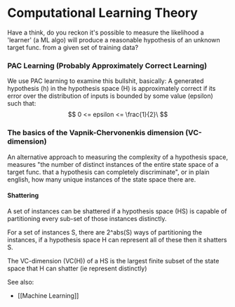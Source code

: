 # Computational Learning Theory

Have a think, do you reckon it's possible to measure the likelihood a 'learner' (a ML algo) will produce a reasonable hypothesis of an unknown target func. from a given set of training data?

### PAC Learning (Probably Approximately Correct Learning)

We use PAC learning to examine this bullshit, basically:
	A generated hypothesis (h) in the hypothesis space (H) is approximately correct if its error over the distribution of inputs is bounded by some value (epsilon) such that:
		$$ 0 <= epsilon <= \frac{1}{2}\ $$

###  The basics of the Vapnik-Chervonenkis dimension (VC-dimension)

An alternative approach to measuring the complexity of a hypothesis space, measures "the number of distinct instances of the entire state space of a target func. that a hypothesis can completely discriminate", or in plain english, how many unique instances of the state space there are.

#### Shattering

A set of instances can be shattered if a hypothesis space (HS) is capable of partitioning every sub-set of those instances distinctly.

For a set of instances S, there are 2^abs(S) ways of partitioning the instances, if a hypothesis space H can represent all of these then it shatters S.

The VC-dimension (VC(H)) of a HS is the largest finite subset of the state space that H can shatter (ie represent distinctly)



See also:
- [[Machine Learning]]
	